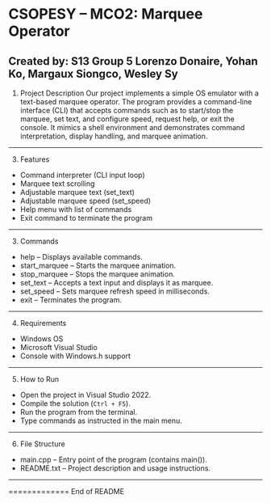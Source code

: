 CSOPESY – MCO2: Marquee Operator
================================

Created by: S13 Group 5
Lorenzo Donaire, Yohan Ko, Margaux Siongco, Wesley Sy 
------------------------------------------------------


1. Project Description
Our project implements a simple OS emulator with a text-based 
marquee operator. The program provides a command-line interface 
(CLI) that accepts commands such as to start/stop the marquee, 
set text, and configure speed, request help, or exit the console. It mimics a shell environment 
and demonstrates command interpretation, display handling, 
and marquee animation.
--------------------------------


3. Features
- Command interpreter (CLI input loop)
- Marquee text scrolling 
- Adjustable marquee text (set_text)
- Adjustable marquee speed (set_speed)
- Help menu with list of commands
- Exit command to terminate the program
---------------------------------

3. Commands
- help          – Displays available commands.
- start_marquee – Starts the marquee animation.
- stop_marquee  – Stops the marquee animation.
- set_text      – Accepts a text input and displays it as marquee.
- set_speed     – Sets marquee refresh speed in milliseconds. 
-  exit          – Terminates the program.
-----------------------------------------

4. Requirements
- Windows OS
- Microsoft Visual Studio 
- Console with Windows.h support
--------------------------------


5. How to Run
- Open the project in Visual Studio 2022.
- Compile the solution (`Ctrl + F5`).
- Run the program from the terminal.
- Type commands as instructed in the main menu.
-----------------------------------------------


6. File Structure
- main.cpp     – Entry point of the program (contains main()).
- README.txt   – Project description and usage instructions.
------------------------------------------------------------

=============
End of README

